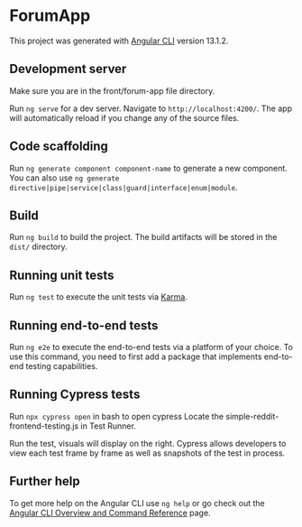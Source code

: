 # ForumApp

This project was generated with [Angular CLI](https://github.com/angular/angular-cli) version 13.1.2.

## Development server


Make sure you are in the front/forum-app file directory.

Run `ng serve` for a dev server. Navigate to `http://localhost:4200/`. The app will automatically reload if you change any of the source files.

## Code scaffolding

Run `ng generate component component-name` to generate a new component. You can also use `ng generate directive|pipe|service|class|guard|interface|enum|module`.

## Build

Run `ng build` to build the project. The build artifacts will be stored in the `dist/` directory.

## Running unit tests

Run `ng test` to execute the unit tests via [Karma](https://karma-runner.github.io).

## Running end-to-end tests

Run `ng e2e` to execute the end-to-end tests via a platform of your choice. To use this command, you need to first add a package that implements end-to-end testing capabilities.

## Running Cypress tests
Run `npx cypress open` in bash to open cypress
Locate the simple-reddit-frontend-testing.js in Test Runner.

Run the test, visuals will display on the right. Cypress allows developers to view each test frame by frame as well as snapshots of the test in process.

## Further help

To get more help on the Angular CLI use `ng help` or go check out the [Angular CLI Overview and Command Reference](https://angular.io/cli) page.
